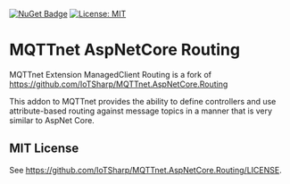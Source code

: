 ﻿[![NuGet Badge](https://buildstats.info/nuget/MQTTnet.Extensions.ManagedClient.Routing)]([https://www.nuget.org/packages/MQTTnet.AspNetCore.Routing](https://www.nuget.org/packages/MQTTnet.Extensions.ManagedClient.Routing/))
[![License: MIT](https://img.shields.io/badge/License-MIT-brightgreen.svg)](https://github.com/lucaschoeneberg/MQTTnet.Extensions.ManagedClient.Routing/LICENSE)

# MQTTnet AspNetCore Routing

MQTTnet Extension ManagedClient Routing is a fork of  https://github.com/IoTSharp/MQTTnet.AspNetCore.Routing

This addon to MQTTnet provides the ability to define controllers and use attribute-based routing against message topics in a manner that is very similar to AspNet Core.

## MIT License

See https://github.com/IoTSharp/MQTTnet.AspNetCore.Routing/LICENSE.
